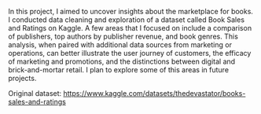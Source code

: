 In this project, I aimed to uncover insights about the marketplace for books. I conducted data cleaning and exploration of a dataset called Book Sales and Ratings on Kaggle. A few areas that I focused on include a comparison of publishers, top authors by publisher revenue, and book genres. This analysis, when paired with additional data sources from marketing or operations, can better illustrate the user journey of customers, the efficacy of marketing and promotions, and the distinctions between digital and brick-and-mortar retail. I plan to explore some of this areas in future projects. 


Original dataset: https://www.kaggle.com/datasets/thedevastator/books-sales-and-ratings
